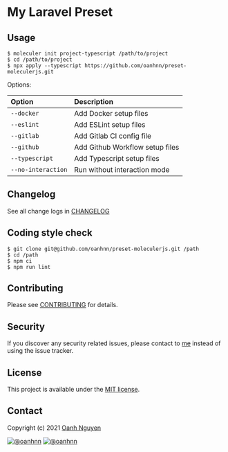 # My Laravel Preset

## Usage

```shell
$ moleculer init project-typescript /path/to/project
$ cd /path/to/project
$ npx apply --typescript https://github.com/oanhnn/preset-moleculerjs.git
```

Options:

| Option             | Description                          |
|:-------------------|:-------------------------------------|
| `--docker`         | Add Docker setup files               |
| `--eslint`         | Add ESLint setup files               |
| `--gitlab`         | Add Gitlab CI config file            |
| `--github`         | Add Github Workflow setup files      |
| `--typescript`     | Add Typescript setup files           |
| `--no-interaction` | Run without interaction mode         |

## Changelog

See all change logs in [CHANGELOG](CHANGELOG.md)

## Coding style check

```shell
$ git clone git@github.com/oanhnn/preset-moleculerjs.git /path
$ cd /path
$ npm ci
$ npm run lint
```

## Contributing

Please see [CONTRIBUTING](CONTRIBUTING.md) for details.

## Security

If you discover any security related issues, please contact to [me](#contact) instead of using the issue tracker.

## License

This project is available under the [MIT license](https://tldrlegal.com/license/mit-license).

## Contact

Copyright (c) 2021 [Oanh Nguyen](https://github.com/oanhnn)

[![@oanhnn](https://img.shields.io/badge/github-oanhnn-green.svg)](https://github.com/oanhnn) [![@oanhnn](https://img.shields.io/badge/twitter-oanhnn-blue.svg)](https://twitter.com/oanhnn)
